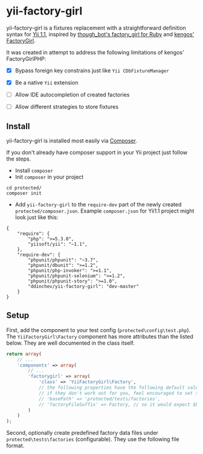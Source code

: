 # yii-factory-girl

yii-factory-girl is a fixtures replacement with a straightforward definition syntax for [Yii 1.1](https://github.com/yiisoft/yii), inspired by [though_bot's factory_girl for Ruby](https://raw.githubusercontent.com/thoughtbot/factory_girl) and [kengos' FactoryGirl](https://github.com/kengos/FactoryGirl).

It was created in attempt to address the following limitations of kengos' FactoryGirlPHP:
- [x] Bypass foreign key constrains just like `Yii CDbFixtureManager`
- [x] Be a native `Yii` extension
- [ ] Allow IDE autocompletion of created factories
- [ ] Allow different strategies to store fixtures


Install
--------

yii-factory-girl is installed most easily via [Composer](https://getcomposer.org/).

If you don't already have composer support in your Yii project just follow the steps.

* Install `composer`
* Init `composer` in your project 
```shell
cd protected/
composer init
```
* Add `yii-factory-girl` to the `require-dev` part of the newly created `protected/composer.json`. Example `composer.json` for Yii1.1 project might look just like this:
```
{
    "require": {
        "php": ">=5.3.0",
        "yiisoft/yii": "~1.1",
    },
    "require-dev": {
        "phpunit/phpunit": "~3.7",
        "phpunit/dbunit": ">=1.2",
        "phpunit/php-invoker": ">=1.1",
        "phpunit/phpunit-selenium": ">=1.2",
        "phpunit/phpunit-story": ">=1.0",
        "ddinchev/yii-factory-girl": "dev-master"
    }
}
```

Setup
------

First, add the component to your test config (`protected\config\test.php`). The `YiiFactoryGirl\Factory` component has more attributes than the listed below. They are well documented in the class itself.

```php
return array(
    // ...
    'components' => array(
        // ...
        'factorygirl' => array(
            'class' => 'YiiFactoryGirl\Factory',
            // the following properties have the following default values,
            // if they don't work out for you, feel encouraged to set them accordingly
            // 'basePath' => 'protected/tests/factories',
            // 'factoryFileSuffix' => Factory, // so it would expect $basePath/UsersFactory.php for Users class factory
        )
    )
);
```

Second, optionally create predefined factory data files under `protected\tests\factories` (configurable). They use the following file format.
